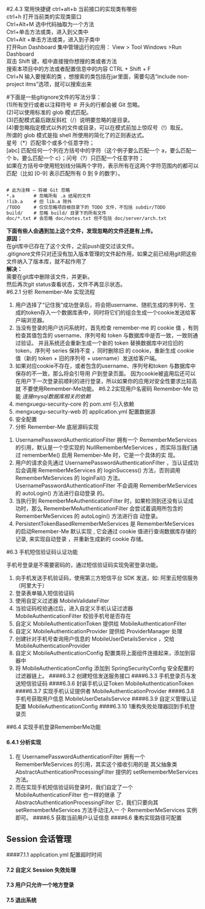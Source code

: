 #2.4.3 常用快捷键
ctrl+alt+b 当前接口的实现类有哪些<br/>
ctrl+h 打开当前类的实现类窗口<br/>
Ctrl+Alt+M 选中代码抽取为一个方法<br/>
Ctrl+单击方法或类，进入到父类中<br/>
Ctrl+Alt +单击方法或类，进入到子类中<br/>
打开Run Dashboard 集中管理运行的应用： View > Tool Windows >Run Dashboard<br/>
双击 Shift 键，框中直接搜你想搜的类或者方法<br/>
搜索本项目中的方法或者配置信息中的内容 CTRL + Shift + F<br/>
Ctrl+N 输入要搜索的类 ，想搜索的类包括在jar里面，需要勾选“include non-project itms”选项，就可以搜索出来<br/>

#下面是一些gitignore文件的写法分享：<br>
(1)所有空行或者以注释符号 ＃ 开头的行都会被 Git 忽略。 <br>
(2)可以使用标准的 glob 模式匹配。 <br>
(3)匹配模式最后跟反斜杠（/）说明要忽略的是目录。 <br>
(4)要忽略指定模式以外的文件或目录，可以在模式前加上惊叹号（!）取反。 <br>
所谓的 glob 模式是指 shell 所使用的简化了的正则表达式。<br>
星号（*）匹配零个或多个任意字符；<br>
[abc] 匹配任何一个列在方括号中的字符（这个例子要么匹配一个 a，要么匹配一个 b，要么匹配一个 c）；问号（?）只匹配一个任意字符；<br>
如果在方括号中使用短划线分隔两个字符，表示所有在这两个字符范围内的都可以匹配（比如 [0-9] 表示匹配所有 0 到 9 的数字）。<br>

```html

# 此为注释 – 将被 Git 忽略
*.a       # 忽略所有 .a 结尾的文件
!lib.a    # 但 lib.a 除外
/TODO     # 仅仅忽略项目根目录下的 TODO 文件，不包括 subdir/TODO
build/    # 忽略 build/ 目录下的所有文件
doc/*.txt # 会忽略 doc/notes.txt 但不包括 doc/server/arch.txt

```
**下面有些人会遇到加上这个文件，发现忽略的文件还是有上传。**<br>
**原因：** <br>
在git库中已存在了这个文件，之前push提交过该文件。 <br>
.gitignore文件只对还没有加入版本管理的文件起作用，如果之前已经用git把这些文件纳入了版本库，就不起作用了 <br>
**解决：** <br>
需要在git库中删除该文件，并更新。 <br>
然后再次git status查看状态，文件不再显示状态。<br>
#6.2.1 分析 Remember-Me 实现流程
1. 用户选择了“记住我”成功登录后，将会把username、随机生成的序列号、生成的token存入一个数据库表中，同时将它们的组合生成一个cookie发送给客户端浏览器。
2. 当没有登录的用户访问系统时，首先检查 remember-me 的 cookie 值 ，有则检查其值包含的 username、序列号和 token 与数据库中是否一致，一致则通过验证。
并且系统还会重新生成一个新的 token 替换数据库中对应旧的 token，序列号 series 保持不变 ，同时删除旧
的 cookie，重新生成 cookie 值（新的 token + 旧的序列号 + username）发送给客户端。
3. 如果对应cookie不存在，或者包含的username、序列号和token 与数据库中保存的不一致，那么将会引导用
户到登录页面。
因为cookie被盗用后还可以在用户下一次登录前顺利的进行登录，所以如果你的应用对安全性要求比较高就
不要使用Remember-Me功能。
#6.2.2实现用户名密码 Remember-Me 功能 
*连接mysql数据库相关的依赖*
1. mengxuegu-security-core 的 pom.xml 引入依赖
2. mengxuegu-security-web 的 application.yml 配置数据源
3. 安全配置
4. 分析 Remember-Me 底层源码实现

 1) UsernamePasswordAuthenticationFilter 拥有一个 RememberMeServices 的引用，默认是一个空实现的
 NullRememberMeServices ，而实际当我们通过 rememberMe() 启用 Remember-Me 时，它是一个具体的实
 现。
 2) 用户的请求会先通过 UsernamePasswordAuthenticationFilter ，当认证成功后会调用 RememberMeServices 的
 loginSuccess() 方法，否则调用 RememberMeServices 的 loginFail() 方法。
 UsernamePasswordAuthenticationFilter 不会调用 RememberMeServices 的 autoLogin() 方法进行自动登录
 的。
 3) 当执行到 RememberMeAuthenticationFilter 时，如果检测到还没有认证成功时，那么
 RememberMeAuthenticationFilter 会尝试着调用所包含的 RememberMeServices 的 autoLogin() 方法进行自
 动登录。
 4) PersistentTokenBasedRememberMeServices 是 RememberMeServices 的启动Remember-Me 默认实现 , 
 它会通过 cookie 值进行查询数据库存储的记录, 来实现自动登录 ，并重新生成新的 cookie 存储。

#6.3 手机短信验证码认证功能

手机号登录是不需要密码的，通过短信验证码实现免密登录功能。
1. 向手机发送手机验证码，使用第三方短信平台 SDK 发送，如: 阿里云短信服务（阿里大于）
2. 登录表单输入短信验证码
3. 使用自定义过滤器 MobileValidateFilter
4. 当验证码校验通过后，进入自定义手机认证过滤器 MobileAuthenticationFilter 校验手机号是否存在
5. 自定义 MobileAuthenticationToken 提供给  MobileAuthenticationFilter
6. 自定义 MobileAuthenticationProvider 提供给 ProviderManager 处理
7. 创建针对手机号查询用户信息的  MobileUserDetailsService ，交给  MobileAuthenticationProvider
8. 自定义 MobileAuthenticationConfig 配置类将上面组件连接起来，添加到容器中
9. 将 MobileAuthenticationConfig 添加到 SpringSecurityConfig 安全配置的过滤器链上。
####6.3.2 创建短信发送服务接口
####6.3.3 手机登录页与发送短信验证码
####6.3.6 封装手机认证Token MobileAuthenticationToken
####6.3.7 实现手机认证提供者 MobileAuthenticationProvider
####6.3.8 手机号获取用户信息 MobileUserDetailsService
####6.3.9 自定义管理认证配置 MobileAuthenticationConfig
####6.3.10 1重构失败处理器回到手机登录页

##6.4 实现手机登录RememberMe功能

#### 6.4.1 分析实现

1. 在 UsernamePasswordAuthenticationFilter 拥有一个 RememberMeServices 的引用，其实这个接收引用的是
其父抽象类 AbstractAuthenticationProcessingFilter 提供的 setRememberMeServices 方法。
2. 而在实现手机短信验证码登录时，我们自定了一个   MobileAuthenticationFilter   也一样的继承
了   AbstractAuthenticationProcessingFilter 它，我们只要向其 setRememberMeServices 方法手动注入一
个 RememberMeServices 实例即可。
####6.5 获取当前用户认证信息
####6.6 重构实现路径可配置

## Session 会话管理
####7.1.1 application.yml 配置超时时间
#### 7.2 自定义 Session 失效处理
#### 7.3 用户只允许一个地方登录
#### 7.5 退出系统



